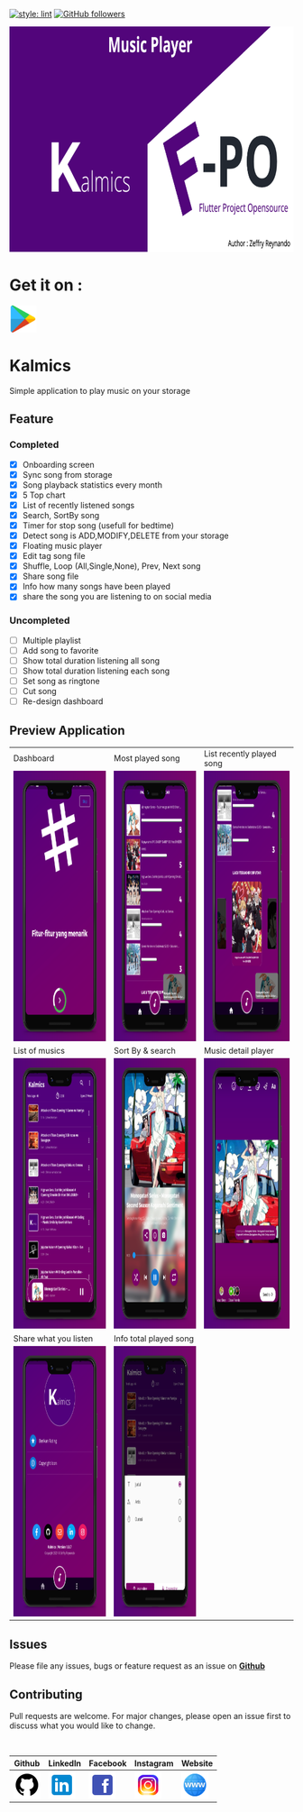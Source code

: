 [![style: lint](https://img.shields.io/badge/style-lint-4BC0F5.svg)](https://pub.dev/packages/lint)
[![GitHub followers](https://img.shields.io/github/followers/zgramming.svg?style=social&label=Follow&maxAge=2592000)](https://github.com/zgramming?tab=followers)

<p align="center">
  <img src="screenshot/banner.png" height="400">
</p>

# Get it on : 
<a href="https://play.google.com/store/apps/details?id=reynando.zeffry.kalmics" target="_blank"><img src="screenshot/icons/playstore.png" width=48 height=48></a>

# Kalmics

Simple application to play music on your storage

## Feature 

### Completed
- [x] Onboarding screen
- [x] Sync song from storage
- [x] Song playback statistics every month
- [x] 5 Top chart
- [x] List of recently listened songs
- [x] Search, SortBy song
- [x] Timer for stop song (usefull for bedtime)
- [x] Detect song is ADD,MODIFY,DELETE from your storage
- [x] Floating music player
- [x] Edit tag song file
- [x] Shuffle, Loop (All,Single,None), Prev, Next song
- [x] Share song file
- [x] Info how many songs have been played
- [x] share the song you are listening to on social media
 
### Uncompleted
- [ ] Multiple playlist
- [ ] Add song to favorite
- [ ] Show total duration listening all song
- [ ] Show total duration listening each song
- [ ] Set song as ringtone
- [ ] Cut song
- [ ] Re-design dashboard

## Preview Application

<table>
  <tr>
    <td>Dashboard</td>
    <td>Most played song</td>
    <td>List recently played song</td>
  </tr>
  <tr>
    <td><img src="screenshot/1.jpg" width=350 height=480></td>
    <td><img src="screenshot/2.jpg" width=350 height=480></td>
    <td><img src="screenshot/3.jpg" width=350 height=480></td>
  </tr>
   <tr>
    <td>List of musics</td>
    <td>Sort By & search</td>
    <td>Music detail player</td>
  </tr>
  <tr>
    <td><img src="screenshot/4.jpg" width=350 height=480></td>
    <td><img src="screenshot/5.jpg" width=350 height=480></td>
    <td><img src="screenshot/6.jpg" width=350 height=480></td>
  </tr>
  <tr>
    <td>Share what you listen</td>
    <td>Info total played song</td>
  </tr>
  <tr>
    <td><img src="screenshot/7.jpg" width=350 height=480></td>
    <td><img src="screenshot/8.jpg" width=350 height=480></td>
  </tr>
 </table>

 ## Issues

Please file any issues, bugs or feature request as an issue on <a href="https://github.com/zgramming/Kalmics/issues"><b> Github </b></a>

## Contributing

Pull requests are welcome. For major changes, please open an issue first to discuss what you would like to change.

<br>

<table border="0" cellspacing="0" cellpadding="0">
    <thead>
        <tr>
            <th>Github</th>
            <th>LinkedIn</th>
            <th>Facebook</th>
            <th>Instagram</th>
            <th>Website</th>
        </tr>
    </thead>
    <tbody>
        <tr>
            <td>
            <a href="https://github.com/zgramming/" target="_blank"><img src="screenshot/icons/icon_github.png" width=48 height=48></a>
            </td>
            <td><a href="https://www.linkedin.com/in/zeffry-reynando" target="_blank"><img src="screenshot/icons/icon_linkedin.png" width=48 height=48></a></td>
            <td><a href="https://www.facebook.com/zeffry.reynando" target="_blank"><img src="screenshot/icons/icon_fb.png" width=48 height=48></a></td>
            <td><a href="https://www.instagram.com/zeffry_reynando" target="_blank"><img src="screenshot/icons/icon_instagram.png" width=48 height=48></a></td>
            <td><a href="https://zeffry.devatbase.com/" target="_blank"><img src="screenshot/icons/icon_website.png" width=48 height=48></a></td>
        </tr>
    </tbody>

</table>
